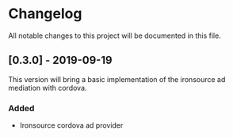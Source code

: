 # Changelog
All notable changes to this project will be documented in this file.

## [0.3.0] - 2019-09-19
This version will bring a basic implementation of the ironsource ad mediation with cordova.
### Added
- Ironsource cordova ad provider
